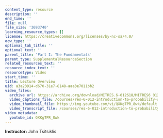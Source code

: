 ```yaml
---
content_type: resource
description: ''
end_time: ''
file: null
file_size: '3693740'
learning_resource_types: []
license: https://creativecommons.org/licenses/by-nc-sa/4.0/
ocw_type: ''
optional_tab_title: ''
optional_text: ''
parent_title: 'Part I: The Fundamentals'
parent_type: SupplementalResourceSection
related_resources_text: ''
resource_index_text: ''
resourcetype: Video
start_time: ''
title: Lecture Overview
uid: a3a23914-d670-31e7-8148-aaa3e7011bb2
video_files:
  archive_url: https://archive.org/download/MITRES.6-012S18/MITRES6_012S18_L03-01_300k.mp4
  video_captions_file: /courses/res-6-012-introduction-to-probability-spring-2018/aa61d75b37d85f14b359a04cf73d0763_QXKgTPR_8wk.vtt
  video_thumbnail_file: https://img.youtube.com/vi/QXKgTPR_8wk/default.jpg
  video_transcript_file: /courses/res-6-012-introduction-to-probability-spring-2018/a11cb3193ea353d581a81f27d2aebee8_QXKgTPR_8wk.pdf
video_metadata:
  youtube_id: QXKgTPR_8wk
---
```


**Instructor:** John Tsitsiklis

